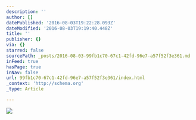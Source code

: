 ```yaml
---
description: ''
author: []
datePublished: '2016-08-03T19:22:28.093Z'
dateModified: '2016-08-03T19:19:40.448Z'
title: ''
publisher: {}
via: {}
starred: false
sourcePath: _posts/2016-08-03-99fb1c70-67c1-42fd-96e7-a57f52f3e361.md
inFeed: true
hasPage: true
inNav: false
url: 99fb1c70-67c1-42fd-96e7-a57f52f3e361/index.html
_context: 'http://schema.org'
_type: Article

---
```

![](https://the-grid-user-content.s3-us-west-2.amazonaws.com/233dfd1e-1748-4d76-8f3a-6ac3f3bad31f.png)